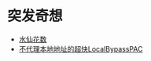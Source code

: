 # 突发奇想

- [水仙花数](https://github.com/wefio/inspiration/blob/main/%E6%B0%B4%E4%BB%99%E8%8A%B1%E6%95%B0.md)
- [不代理本地地址的超快LocalBypassPAC](https://github.com/wefio/LocalBypassPAC)

